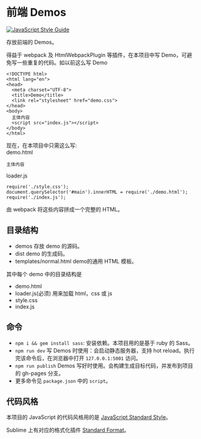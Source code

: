 # 前端 Demos
[![JavaScript Style Guide](https://cdn.rawgit.com/feross/standard/master/badge.svg)](https://github.com/feross/standard)

存放前端的 Demos。

得益于 webpack 及 HtmlWebpackPlugin 等插件，在本项目中写 Demo，可避免写一些重复的代码。如以前这么写 Demo
```
<!DOCTYPE html>
<html lang="en">
<head>
  <meta charset="UTF-8">
  <title>Demo</title>
  <link rel="stylesheet" href="demo.css">
</head>
<body>
  主体内容
  <script src="index.js"></script>
</body>
</html>
```

现在，在本项目中只需这么写:  
demo.html
```
主体内容
```

loader.js
```
require('./style.css');
document.querySelector('#main').innerHTML = require('./demo.html');
require('./index.js');
```

由 webpack 将这些内容拼成一个完整的 HTML。


## 目录结构
* demos 存放 demo 的源码。
* dist demo 的生成码。
* templates/normal.html demo的通用 HTML 模板。

其中每个 demo 中的目录结构是
* demo.html
* loader.js(必须) 用来加载 html，css 或 js
* style.css
* index.js

## 命令
* `npm i && gem install sass`: 安装依赖。本项目用的是基于 ruby 的 Sass。
* `npm run dev` 写 Demos 时使用：会启动静态服务器，支持 hot reload。执行完该命令后，在浏览器中打开 `127.0.0.1:5001` 访问。
* `npm run publish` Demos 写好时使用。会构建生成目标代码，并发布到项目的 gh-pages 分支。
* 更多命令见 `package.json` 中的 `script`。

## 代码风格
本项目的 JavaScript 的代码风格用的是 [JavaScript Standard Style](http://standardjs.com/index.html)。

Sublime 上有对应的格式化插件 [Standard Format](https://packagecontrol.io/packages/StandardFormat)。